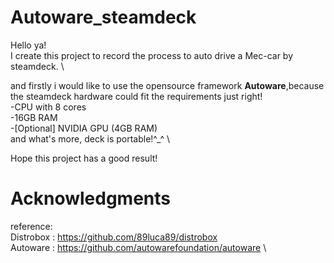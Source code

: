 # Autoware_steamdeck
Hello ya! \
I create this project to record the process to auto drive a Mec-car by steamdeck. \

and firstly i would like to use the opensource framework **Autoware**,because the steamdeck hardware could fit the requirements just right! \
-CPU with 8 cores \
-16GB RAM \
-[Optional] NVIDIA GPU (4GB RAM) \
and what's more, deck is portable!^_^ \

Hope this project has a good result!


# Acknowledgments
reference: \
Distrobox : https://github.com/89luca89/distrobox \
Autoware : https://github.com/autowarefoundation/autoware \
